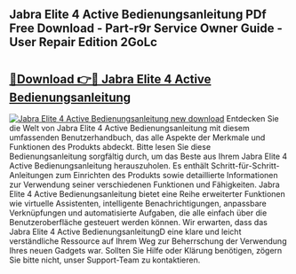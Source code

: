 ## Jabra Elite 4 Active Bedienungsanleitung PDf Free Download - Part-r9r Service Owner Guide - User Repair Edition 2GoLc

# <h2><a href="http://df0tuof.blite.top/?on=Jabra+Elite+4+Active+Bedienungsanleitung">🔗Download 👉🔴 Jabra Elite 4 Active Bedienungsanleitung</a></h2>

[![Jabra Elite 4 Active Bedienungsanleitung new download](https://i.imgur.com/lujVjoI.png)](http://df0tuof.blite.top/?on=Jabra+Elite+4+Active+Bedienungsanleitung)
Entdecken Sie die Welt von Jabra Elite 4 Active Bedienungsanleitung mit diesem umfassenden Benutzerhandbuch, das alle Aspekte der Merkmale und Funktionen des Produkts abdeckt. Bitte lesen Sie diese Bedienungsanleitung sorgfältig durch, um das Beste aus Ihrem Jabra Elite 4 Active Bedienungsanleitung herauszuholen. Es enthält Schritt-für-Schritt-Anleitungen zum Einrichten des Produkts sowie detaillierte Informationen zur Verwendung seiner verschiedenen Funktionen und Fähigkeiten. Jabra Elite 4 Active Bedienungsanleitung bietet eine Reihe erweiterter Funktionen wie virtuelle Assistenten, intelligente Benachrichtigungen, anpassbare Verknüpfungen und automatisierte Aufgaben, die alle einfach über die Benutzeroberfläche gesteuert werden können. Wir erwarten, dass das Jabra Elite 4 Active BedienungsanleitungD eine klare und leicht verständliche Ressource auf Ihrem Weg zur Beherrschung der Verwendung Ihres neuen Gadgets war. Sollten Sie Hilfe oder Klärung benötigen, zögern Sie bitte nicht, unser Support-Team zu kontaktieren.
